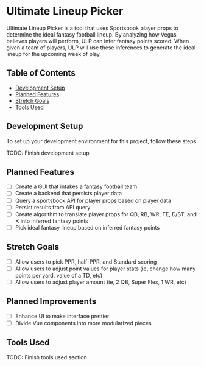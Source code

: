 # Ultimate Lineup Picker

Ultimate Lineup Picker is a tool that uses Sportsbook player props to determine the ideal fantasy football lineup. By analyzing how Vegas believes players will perform, ULP can infer fantasy points scored. When given a team of players, ULP will use these inferences to generate the ideal lineup for the upcoming week of play.

## Table of Contents

- [Development Setup](#development-setup)
- [Planned Features](#planned-features)
- [Stretch Goals](#stretch-goals)
- [Tools Used](#tools-used)

## Development Setup

To set up your development environment for this project, follow these steps:

TODO: Finish development setup

## Planned Features

- [ ] Create a GUI that intakes a fantasy football team
- [ ] Create a backend that persists player data
- [ ] Query a sportsbook API for player props based on player data
- [ ] Persist results from API query
- [ ] Create algorithm to translate player props for QB, RB, WR, TE, D/ST, and K into inferred fantasy points
- [ ] Pick ideal fantasy lineup based on inferred fantasy points

## Stretch Goals

- [ ] Allow users to pick PPR, half-PPR, and Standard scoring
- [ ] Allow users to adjust point values for player stats (ie, change how many points per yard, value of a TD, etc)
- [ ] Allow users to adjust player amount (ie, 2 QB, Super Flex, 1 WR, etc)

## Planned Improvements

- [ ] Enhance UI to make interface prettier
- [ ] Divide Vue components into more modularized pieces

## Tools Used

TODO: Finish tools used section
